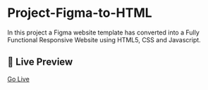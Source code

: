 
# Project-Figma-to-HTML

In this project a Figma website template has converted into a Fully Functional Responsive Website
using HTML5, CSS and Javascript.

## 🔗 Live Preview
[Go Live](https://saddamhossain.com/Credit-Card-Rewards/index.html)
